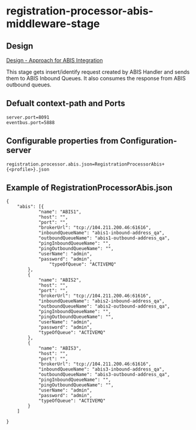 # registration-processor-abis-middleware-stage

## Design

[Design - Approach for ABIS Integration](https://github.com/mosip/registration/blob/master/design/registration-processor/Approach_for_ABIS_Integration.md)

This stage gets insert/identify request created by ABIS Handler and sends them to ABIS Inbound Queues. It also consumes the response from ABIS outbound queues.

## Defualt context-path and Ports
```
server.port=8091
eventbus.port=5888
```
## Configurable properties from Configuration-server
```
registration.processor.abis.json=RegistrationProcessorAbis+{<profile>}.json
```
## Example of RegistrationProcessorAbis.json
```
{
	"abis": [{
			"name": "ABIS1",
			"host": "",
			"port": "",
			"brokerUrl": "tcp://104.211.200.46:61616",
			"inboundQueueName": "abis1-inbound-address_qa",
			"outboundQueueName": "abis1-outbound-address_qa",
			"pingInboundQueueName": "",
			"pingOutboundQueueName": "",
			"userName": "admin",
			"password": "admin",
		        "typeOfQueue": "ACTIVEMQ"
		},
		{
			"name": "ABIS2",
			"host": "",
			"port": "",
			"brokerUrl": "tcp://104.211.200.46:61616",
			"inboundQueueName": "abis2-inbound-address_qa",
			"outboundQueueName": "abis2-outbound-address_qa",
			"pingInboundQueueName": "",
			"pingOutboundQueueName": "",
			"userName": "admin",
			"password": "admin",
			"typeOfQueue": "ACTIVEMQ"
		},
		{
			"name": "ABIS3",
			"host": "",
			"port": "",
			"brokerUrl": "tcp://104.211.200.46:61616",
			"inboundQueueName": "abis3-inbound-address_qa",
			"outboundQueueName": "abis3-outbound-address_qa",
			"pingInboundQueueName": "",
			"pingOutboundQueueName": "",
			"userName": "admin",
			"password": "admin",
			"typeOfQueue": "ACTIVEMQ"
		}
	]

}
```
